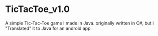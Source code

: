 # TicTacToe_v1.0
A simple Tic-Tac-Toe game I made in Java. originally written in C#, but i "Translated" it to Java for an android app.
